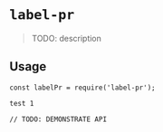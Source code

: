 # `label-pr`

> TODO: description

## Usage

```
const labelPr = require('label-pr');

test 1

// TODO: DEMONSTRATE API
```
